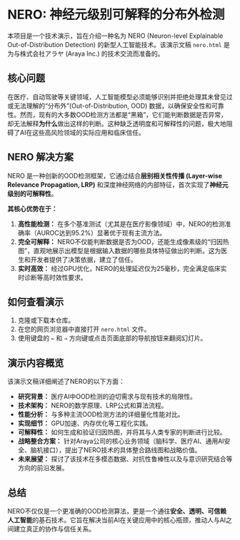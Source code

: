 # NERO: 神经元级别可解释的分布外检测

本项目是一个技术演示，旨在介绍一种名为 NERO (Neuron-level Explainable Out-of-Distribution Detection) 的新型人工智能技术。该演示文稿 `nero.html` 是为与株式会社アラヤ (Araya Inc.) 的技术交流而准备的。

## 核心问题

在医疗、自动驾驶等关键领域，人工智能模型必须能够识别并拒绝处理其未曾见过或无法理解的“分布外”(Out-of-Distribution, OOD) 数据，以确保安全性和可靠性。然而，现有的大多数OOD检测方法都是“黑箱”，它们能判断数据是否异常，却无法解释**为什么**做出这样的判断。这种缺乏透明度和可解释性的问题，极大地阻碍了AI在这些高风险领域的实际应用和临床信任。

## NERO 解决方案

NERO 是一种创新的OOD检测框架，它通过结合**层别相关性传播 (Layer-wise Relevance Propagation, LRP)** 和深度神经网络的内部特征，首次实现了**神经元级别的可解释性**。

**其核心优势在于：**

1.  **高性能检测：** 在多个基准测试（尤其是在医疗影像领域）中，NERO的检测准确率（AUROC达到95.2%）显著优于现有主流方法。
2.  **完全可解释：** NERO不仅能判断数据是否为OOD，还能生成像素级的“归因热图”，直观地展示出模型是根据输入数据的哪些具体特征做出的判断。这为医生和开发者提供了决策依据，建立了信任。
3.  **实时高效：** 经过GPU优化，NERO的处理延迟仅为25毫秒，完全满足临床实时诊断等高时效性要求。

## 如何查看演示

1.  克隆或下载本仓库。
2.  在您的网页浏览器中直接打开 `nero.html` 文件。
3.  使用键盘的 `←` 和 `→` 方向键或点击页面底部的导航按钮来翻阅幻灯片。

## 演示内容概览

该演示文稿详细阐述了NERO的以下方面：

*   **研究背景：** 医疗AI中OOD检测的迫切需求与现有技术的局限性。
*   **技术架构：** NERO的数学原理、LRP公式和算法流程。
*   **性能分析：** 与多种主流OOD检测方法的详细量化性能对比。
*   **实现细节：** GPU加速、内存优化等工程化实践。
*   **可解释性：** 如何生成和验证归因热图，并将其与人类专家的判断进行比较。
*   **战略整合方案：** 针对Araya公司的核心业务领域（脑科学、医疗AI、通用AI安全、脑机接口），提出了NERO技术的具体整合路线图和战略价值。
*   **未来展望：** 探讨了该技术在多模态数据、对抗性鲁棒性以及与意识研究结合等方向的前沿发展。

## 总结

NERO不仅仅是一个更准确的OOD检测算法，更是一个通往**安全、透明、可信赖人工智能**的基石技术。它旨在解决当前AI在关键应用中的核心瓶颈，推动人与AI之间建立真正的协作与信任关系。
